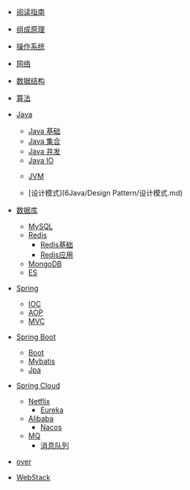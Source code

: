 * [阅读指南](README.md)

* [组成原理](1CompositionPrinciple/组成原理.md)

* [操作系统](2OperatingSystem/操作系统.md)

* [网络](3Network/网络.md)

* [数据结构](4DataStructure/数据结构.md)

* [算法](5Algorithm/算法.md)

* [Java]()
  
    * [Java 基础](6Java/Java/Java基础.md)
    * [Java 集合](6Java/Java/Java集合.md)
    * [Java 并发](6Java/Java/Java并发.md)
    * [Java IO](6Java/Java/JavaIO.md)
    
    - [JVM](6Java/JVM/JVM.md)
    
    - [设计模式](6Java/Design Pattern/设计模式.md)
    
* [数据库]()
  
    * [MySQL](7Database/MySQL/MySQL.md)
    * [Redis]()
      - [Redis基础](7Database/Redis/Redis基础.md)
      - [Redis应用](7Database/Redis/Redis应用.md)
    * [MongoDB](7Database/MongoDB/MongoDB.md)
    * [ES](7Database/ES/ES.md)
    
* [Spring]()
  
    * [IOC](8Spring/IOC.md)
    * [AOP](8Spring/AOP.md)
    * [MVC](8Spring/MVC.md)
    
* [Spring Boot]()
  
    - [Boot](9SpringBoot/Boot.md)
    
    * [Mybatis](9SpringBoot/Mybatis.md)
    * [Jpa](9SpringBoot/Jpa.md)
    
* [Spring Cloud]()
  
    * [Netflix]()
        * [Eureka](10SpringCloud/Netflix/Eureka.md)
    * [Alibaba]()
        - [Nacos](10SpringCloud/Alibaba/Nacos.md)
    * [MQ]()
        - [消息队列](10SpringCloud/MQ/消息队列.md)
    
* [over]()

- [WebStack](99WebStack/nav.md)

